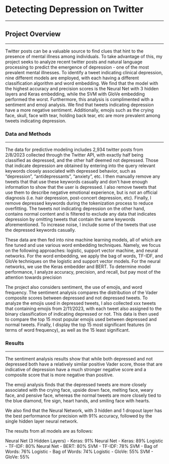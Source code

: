 # Detecting Depression on Twitter
___

## Project Overview
___
Twitter posts can be a valuable source to find clues that hint to the presence of mental illness among individuals. To take advantage of this, my project seeks to analyze recent twitter posts and natural language processing to predict the emergence of depression - one of the most prevalent mental illnesses. To identify a tweet indicating clinical depression, nine different models are employed, with each having a different classification algorithm and word embedding. We find that the model with the highest accuracy and precision scores is the Neural Net with 3 hidden layers and Keras embedding, while the SVM with GloVe embedding performed the worst. Furthermore, this analysis is complimented with a sentiment and emoji analysis. We find that tweets indicating depression have a more negative sentiment. Additionally, emojis such as the crying face, skull, face with tear, holding back tear, etc are more prevalent among tweets indicating depression. 

### Data and Methods
___
The data for predictive modeling includes 2,934 twitter posts from 2/8/2023 collected through the Twitter API, with exactly half being classified as depressed, and the other half deemed not depressed. Those that indicate depression are obtained by entering into the query relevant keywords closely associated with depressed behavior, such as “depression”, “antidepressants”, “anxiety”, etc. I then manually remove any tweets that that use these keywords casually and don't have enough information to show that the user is depressed. I also remove tweets that use them to describe negative emotional experience, but is not an official diagnosis (i.e. hair depression, post-concert depression, etc). Finally, I remove depressed keywords during the tokenization process to reduce overfitting. The tweets not indicating depression on the other hand, contains normal content and is filtered to exclude any data that indicates depression by omitting tweets that contain the same keywords aforementioned. To increase noise, I include some of the tweets that use the depressed keywords casually.

These data are then fed into nine machine learning models, all of which are fine tuned and use various word embedding techniques. Namely, we focus on the following approaches: logistic, support vector machine, and neural networks. For the word embedding, we apply the bag of words, TF-IDF, and GloVe techniques on the logistic and support vector models. For the neural networks, we use the Keras embedder and BERT. To determine model performance, I analyze accuracy, precision, and recall, but pay most of the attention towards precision

The project also considers sentiment, the use of emojis, and word frequency.
The sentiment analysis compares the distribution of the Vader composite scores between depressed and not depressed tweets. To analyze the emojis used in depressed tweets, I also collected xxx tweets that containing emojis from 2/11/2023, with each tweet also assigned to the binary classification of indicating depressed or not.  This data is then used to compare the top 15 most popular emojis used between depressed and normal tweets. Finally, I display the top 15 most significant features (in terms of word frequency), as well as the 15 least significant. 

### Results
___
The sentiment analysis results show that while both depressed and not depressed both have a relatively similar positive Vader score, those that are indicative of depression have a much stronger negative score and a composite score that is more negative than positive.  

The emoji analysis finds that the depressed tweets are more closely associated with the crying face, upside down face, melting face, weary face, and pensive face, whereas the  normal tweets are more closely tied to the blue diamond, fire sign, heart hands, and smiling face with hearts.

We also find that the Neural Network, with 3 hidden and 1 dropout layer has the best performance for precision with 91% accuracy, followed by the single hidden layer neural network.

The results from all models are as follows:

Neural Net (3 Hidden Layers) - Keras: 91%
Neural Net - Keras: 89%
Logistic - TF-IDF: 80%
Neural Net - BERT: 80%
SVM - TF-IDF: 78%
SVM - Bag of Words: 76%
Logistic - Bag of Words: 74%
Logistic - GloVe: 55%
SVM - GloVe: 55%
